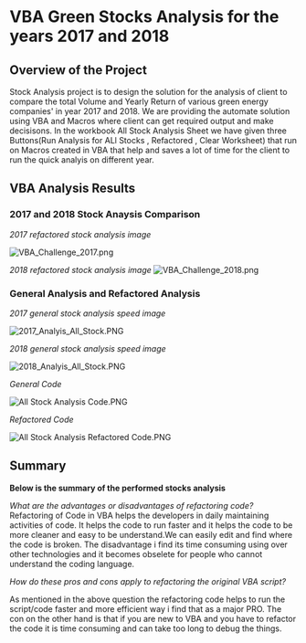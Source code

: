 # VBA Green Stocks Analysis for the years 2017 and 2018

## Overview of the Project 
Stock Analysis project is to design the solution for the analysis of client to compare the total Volume and Yearly Return of various green energy companies' in  year 2017 and 2018. We are providing the automate solution using VBA and Macros  where client can get required output and make decisisons. In the workbook All Stock Analysis Sheet we have given three Buttons(Run Analysis for ALl Stocks , Refactored , Clear Worksheet) that run on Macros created in VBA that help and saves a lot of time for the client to run the quick analyis on different year. 

## VBA Analysis Results 

### 2017 and 2018 Stock Anaysis Comparison 

*2017 refactored stock analysis image*

![VBA_Challenge_2017.png](https://github.com/shivam0921/stock-analysis/blob/main/VBA_Challenge_2017.png)

*2018 refactored stock analysis image*
![VBA_Challenge_2018.png](https://github.com/shivam0921/stock-analysis/blob/main/VBA_Challenge_2018.png)


### General Analysis and Refactored Analysis 

*2017 general stock analysis speed image*

![2017_Analyis_All_Stock.PNG](https://github.com/shivam0921/stock-analysis/blob/main/2017_Analyis_All_Stock.PNG)

*2018 general stock analysis speed image*

![2018_Analyis_All_Stock.PNG](https://github.com/shivam0921/stock-analysis/blob/main/2018_Analyis_All_Stock.PNG)


*General Code*

![All Stock Analysis Code.PNG](https://github.com/shivam0921/stock-analysis/blob/main/All%20Stock%20Analysis%20Code.PNG)


*Refactored Code*

![All Stock Analysis Refactored Code.PNG](https://github.com/shivam0921/stock-analysis/blob/main/All%20Stock%20Analysis%20Refactored%20Code.PNG)

## Summary 

**Below is the summary of the performed stocks analysis**

*What are the advantages or disadvantages of refactoring code?*
Refactoring of Code in VBA helps the developers in daily maintaining activities of code. It helps the code to run faster and it helps the code to be more cleaner and easy to be understand.We can easily edit and find where the code is broken. The disadvantage i find its time consuming using over other technologies and it becomes obselete for people who cannot understand the coding language.

*How do these pros and cons apply to refactoring the original VBA script?*

As mentioned in the above question the refactoring code helps to run the script/code faster and more efficient way i find that as a major PRO. The con on the other hand is that if you are new to VBA and you have to refactor the code it is time consuming and can take too long to debug the things.
